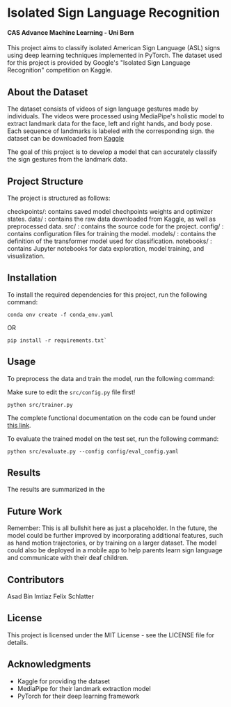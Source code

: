 # Isolated Sign Language Recognition
#### CAS Advance Machine Learning - Uni Bern

This project aims to classify isolated American Sign Language (ASL) signs using deep learning techniques implemented in PyTorch. The dataset used for this project is provided by Google's "Isolated Sign Language Recognition" competition on Kaggle.

## About the Dataset
The dataset consists of videos of sign language gestures made by individuals. The videos were processed using MediaPipe's holistic model to extract landmark data for the face, left and right hands, and body pose. Each sequence of landmarks is labeled with the corresponding sign.
the dataset can be downloaded from [Kaggle](https://www.kaggle.com/competitions/asl-signs/data)

The goal of this project is to develop a model that can accurately classify the sign gestures from the landmark data.

## Project Structure
The project is structured as follows:

checkpoints/: contains saved model chechpoints weights and optimizer states.
data/       : contains the raw data downloaded from Kaggle, as well as preprocessed data.
src/        : contains the source code for the project.
config/     : contains configuration files for training the model.
models/     : contains the definition of the transformer model used for classification.
notebooks/  : contains Jupyter notebooks for data exploration, model training, and visualization.

## Installation
To install the required dependencies for this project, run the following command:

```
conda env create -f conda_env.yaml
```
OR
```
pip install -r requirements.txt`
```

## Usage
To preprocess the data and train the model, run the following command:

Make sure to edit the `src/config.py` file first! 

`python src/trainer.py`


The complete functional documentation on the code can be found under [this link](https://github.com/schlafel/CAS-AML-FINAL-PROJECT/raw/working/docs/build/latex/americansignlanguagerecognition.pdf). 


To evaluate the trained model on the test set, run the following command:

`python src/evaluate.py --config config/eval_config.yaml`

## Results
The results are summarized in the 

## Future Work
Remember: This is all bullshit here as just a placeholder.
In the future, the model could be further improved by incorporating additional features, such as hand motion trajectories, or by training on a larger dataset. The model could also be deployed in a mobile app to help parents learn sign language and communicate with their deaf children.

## Contributors
Asad Bin Imtiaz
Felix Schlatter

## License
This project is licensed under the MIT License - see the LICENSE file for details.

## Acknowledgments
- Kaggle for providing the dataset
- MediaPipe for their landmark extraction model
- PyTorch for their deep learning framework
